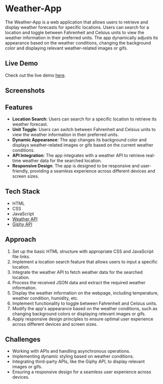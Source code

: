 # Weather-App

The Weather-App is a web application that allows users to retrieve and display weather forecasts for specific locations. Users can search for a location and toggle between Fahrenheit and Celsius units to view the weather information in their preferred units. The app dynamically adjusts its appearance based on the weather conditions, changing the background color and displaying relevant weather-related images or gifs.

## Live Demo

Check out the live demo [here](https://your-weather-app-demo-url).

## Screenshots

## Features

- **Location Search**: Users can search for a specific location to retrieve its weather forecast.
- **Unit Toggle**: Users can switch between Fahrenheit and Celsius units to view the weather information in their preferred units.
- **Dynamic Appearance**: The app changes its background color and displays weather-related images or gifs based on the current weather conditions.
- **API Integration**: The app integrates with a weather API to retrieve real-time weather data for the searched location.
- **Responsive Design**: The app is designed to be responsive and user-friendly, providing a seamless experience across different devices and screen sizes.

## Tech Stack

- HTML
- CSS
- JavaScript
- [Weather API](https://www.weatherapi.com/docs/)
- [Giphy API](https://developers.giphy.com/docs/api/#quick-start-guide)

## Approach

1. Set up the basic HTML structure with appropriate CSS and JavaScript file links.
2. Implement a location search feature that allows users to input a specific location.
3. Integrate the weather API to fetch weather data for the searched location.
4. Process the received JSON data and extract the required weather information.
5. Display the weather information on the webpage, including temperature, weather condition, humidity, etc.
6. Implement functionality to toggle between Fahrenheit and Celsius units.
7. Modify the app's appearance based on the weather conditions, such as changing background colors or displaying relevant images or gifs.
8. Apply responsive design principles to ensure optimal user experience across different devices and screen sizes.

## Challenges

- Working with APIs and handling asynchronous operations.
- Implementing dynamic styling based on weather conditions.
- Integrating third-party APIs, like the Giphy API, to display relevant images or gifs.
- Ensuring a responsive design for a seamless user experience across devices.
